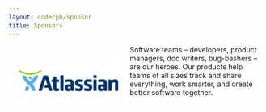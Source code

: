 ```yaml
---
layout: codecph/sponsor
title: Sponsors
---
```


<div style="width:200px;float:left;padding:20px">
  <div style="height:200px;position:relative;">
    <a href="http://www.atlassian.com" target="_blank"><img style="position: absolute; top: 0;width:200px" src="/sponsors/logos/atlassian_4x2.png" /></a>
  </div></a>
  <div style="height:40px;text-align:center;font-size:82%;"><br/></div>
</div>


Software teams – developers, product managers, doc writers, bug-bashers – are our heroes. Our products help teams of all sizes track and share everything, work smarter, and create better software together.
